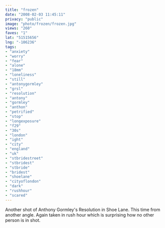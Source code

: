 ```yaml
---
title: "frozen"
date: "2008-02-03 11:45:11"
privacy: "public"
image: "photo/frozen/frozen.jpg"
views: "260"
faves: "1"
lat: "51515656"
lng: "-106236"
tags:
- "anxiety"
- "worry"
- "fear"
- "alone"
- "18mm"
- "loneliness"
- "still"
- "antonygormley"
- "grsl"
- "resolution"
- "antony"
- "gormley"
- "anthon"
- "petrified"
- "stop"
- "longexposure"
- "f29"
- "30s"
- "london"
- "ight"
- "city"
- "england"
- "uk"
- "stbridestreet"
- "stbridest"
- "stbride"
- "bridest"
- "shoelane"
- "cityoflondon"
- "dark"
- "rushhour"
- "scared"
---
```

Another shot of Anthony Gormley's Resolution in Shoe Lane. This time from another angle. Again taken in rush hour which is surprising how no other person is in shot.

